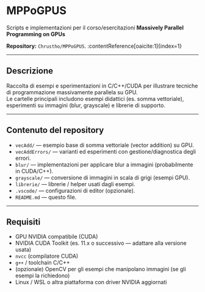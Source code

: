 # MPPoGPUS
Scripts e implementazioni per il corso/esercitazioni **Massively Parallel Programming on GPUs**

**Repository:** `Chrustho/MPPoGPUS`. :contentReference[oaicite:1]{index=1}

---

## Descrizione
Raccolta di esempi e sperimentazioni in C/C++/CUDA per illustrare tecniche di programmazione massivamente parallela su GPU.  
Le cartelle principali includono esempi didattici (es. somma vettoriale), esperimenti su immagini (blur, grayscale) e librerie di supporto.

---

## Contenuto del repository
- `vecAdd/` — esempio base di somma vettoriale (vector addition) su GPU.
- `vecAddErrors/` — varianti ed esperimenti con gestione/diagnostica degli errori.
- `blur/` — implementazioni per applicare blur a immagini (probabilmente in CUDA/C++).
- `grayscale/` — conversione di immagini in scala di grigi (esempi GPU).
- `librerie/` — librerie / helper usati dagli esempi.
- `.vscode/` — configurazioni di editor (opzionale).
- `README.md` — questo file.



---

## Requisiti
- GPU NVIDIA compatibile (CUDA)
- NVIDIA CUDA Toolkit (es. 11.x o successivo — adattare alla versione usata)
- `nvcc` (compilatore CUDA)
- `g++` / toolchain C/C++
- (opzionale) OpenCV per gli esempi che manipolano immagini (se gli esempi la richiedono)
- Linux / WSL o altra piattaforma con driver NVIDIA aggiornati

